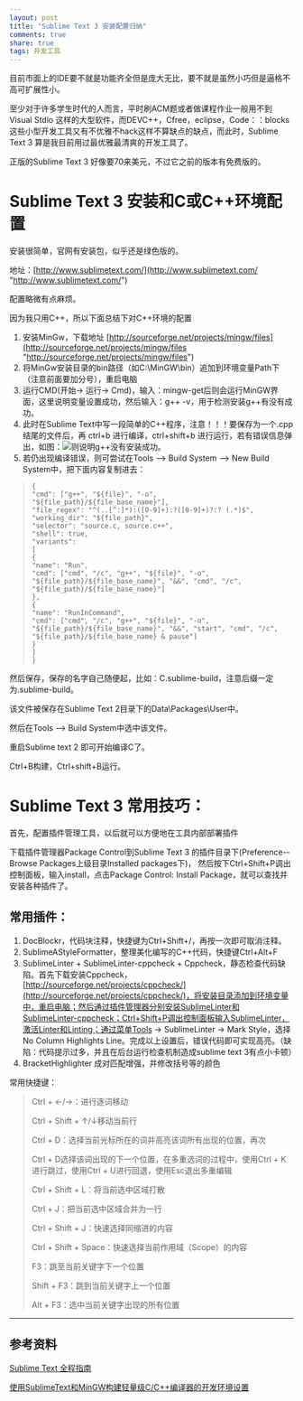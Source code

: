 ```yaml
---
layout: post
title: "Sublime Text 3 安装配置归纳" 
comments: true
share: true
tags: 开发工具
---
```



目前市面上的IDE要不就是功能齐全但是庞大无比，要不就是虽然小巧但是逼格不高可扩展性小。

至少对于许多学生时代的人而言，平时刷ACM题或者做课程作业一般用不到Visual Stdio 这样的大型软件，而DEVC++，Cfree，eclipse，Code：：blocks这些小型开发工具又有不优雅不hack这样不算缺点的缺点，而此时，Sublime Text 3 算是我目前用过最优雅最清爽的开发工具了。

正版的Sublime Text 3 好像要70来美元，不过它之前的版本有免费版的。

# Sublime Text 3 安装和C或C++环境配置 #

安装很简单，官网有安装包，似乎还是绿色版的。

地址：[http://www.sublimetext.com/](http://www.sublimetext.com/ "http://www.sublimetext.com/")

配置略微有点麻烦。

因为我只用C++，所以下面总结下对C++环境的配置

1. 安装MinGw，下载地址 [http://sourceforge.net/projects/mingw/files](http://sourceforge.net/projects/mingw/files "http://sourceforge.net/projects/mingw/files")
2. 将MinGw安装目录的bin路径（如C:\MinGW\bin）追加到环境变量Path下（注意前面要加分号），重启电脑
3. 运行CMD(开始-> 运行-> Cmd)，输入：mingw-get后则会运行MinGW界面，这里说明变量设置成功，然后输入：g++ -v，用于检测安装g++有没有成功。
4. 此时在Sublime Text中写一段简单的C++程序，注意！！！要保存为一个.cpp结尾的文件后，再 ctrl+b 进行编译，ctrl+shift+b 进行运行，若有错误信息弹出，如图：![](http://chenhaizan-upload.stor.sinaapp.com/article/image/201402/52f8eb6d8ea26.png)则说明g++没有安装成功。
5. 若仍出现编译错误，则可尝试在Tools –> Build System –> New Build System中，把下面内容复制进去：
>     {
>     "cmd": ["g++", "${file}", "-o", "${file_path}/${file_base_name}"],
>     "file_regex": "^(..[^:]*):([0-9]+):?([0-9]+)?:? (.*)$",
>     "working_dir": "${file_path}",
>     "selector": "source.c, source.c++",
>     "shell": true,
>     "variants":
>     [
>     {
>     "name": "Run",
>     "cmd": ["cmd", "/c", "g++", "${file}", "-o", "${file_path}/${file_base_name}", "&&", "cmd", "/c", "${file_path}/${file_base_name}"]
>     },
>     {
>     "name": "RunInCommand",
>     "cmd": ["cmd", "/c", "g++", "${file}", "-o", "${file_path}/${file_base_name}", "&&", "start", "cmd", "/c", "${file_path}/${file_base_name} & pause"]
>     }
>     ]
>     }

然后保存，保存的名字自己随便起，比如：C.sublime-build，注意后缀一定为.sublime-build。

该文件被保存在Sublime Text 2目录下的Data\Packages\User中。

然后在Tools –> Build System中选中该文件。

重启Sublime text 2 即可开始编译C了。

Ctrl+B构建，Ctrl+shift+B运行。



# Sublime Text 3 常用技巧： #

首先，配置插件管理工具，以后就可以方便地在工具内部部署插件

下载插件管理器Package Control到Sublime Text 3 的插件目录下(Preference--Browse Packages上级目录Installed packages下)，
然后按下Ctrl+Shift+P调出控制面板，输入install，点击Package Control: Install Package，就可以查找并安装各种插件了。

## 常用插件： ##

1. DocBlockr，代码块注释，快捷键为Ctrl+Shift+/，再按一次即可取消注释。
2. SublimeAStyleFormatter，整理美化编写的C++代码，快捷键Ctrl+Alt+F
3. SublimeLinter + SublimeLinter-cppcheck + Cppcheck，静态检查代码缺陷。首先下载安装Cppcheck，[http://sourceforge.net/projects/cppcheck/](http://sourceforge.net/projects/cppcheck/)，将安装目录添加到环境变量中，重启电脑；然后通过插件管理器分别安装SublimeLinter和SublimeLinter-cppcheck；Ctrl+Shift+P调出控制面板输入SublimeLinter，激活Linter和Linting；通过菜单Tools -> SublimeLinter -> Mark Style，选择No Column Highlights Line。完成以上设置后，错误代码即可实现高亮。（缺陷：代码提示过多，并且在后台运行检查机制造成sublime text 3有点小卡顿）
4. BracketHighlighter  成对匹配增强，并修改括号等的颜色


常用快捷键：

> Ctrl + ←/→：进行逐词移动
> 
> Ctrl + Shift + ↑/↓移动当前行
> 
> Ctrl + D：选择当前光标所在的词并高亮该词所有出现的位置，再次
> 
> Ctrl + D选择该词出现的下一个位置，在多重选词的过程中，使用Ctrl + K进行跳过，使用Ctrl + U进行回退，使用Esc退出多重编辑
> 
> Ctrl + Shift + L：将当前选中区域打散
> 
> Ctrl + J：把当前选中区域合并为一行
> 
> Ctrl + Shift + J：快速选择同缩进的内容
> 
> Ctrl + Shift + Space：快速选择当前作用域（Scope）的内容
> 
> F3：跳至当前关键字下一个位置
> 
> Shift + F3：跳到当前关键字上一个位置
> 
> Alt + F3：选中当前关键字出现的所有位置






--------- 
## 参考资料 ##

[Sublime Text 全程指南](http://zh.lucida.me/blog/sublime-text-complete-guide/ "Sublime Text 全程指南")

[使用SublimeText和MinGW构建轻量级C/C++编译器的开发环境设置](http://www.chenhaizan.cn/article-sublime~text~3~and~mingw~set~c~development~environment.html# "使用SublimeText和MinGW构建轻量级C/C++编译器的开发环境设置")
